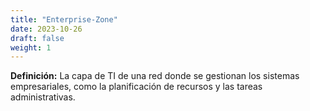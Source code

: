 ```yaml
---
title: "Enterprise-Zone"
date: 2023-10-26
draft: false
weight: 1
---
```


**Definición:** La capa de TI de una red donde se gestionan los sistemas empresariales, como la planificación de recursos y las tareas administrativas.
